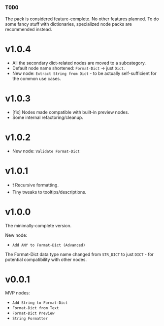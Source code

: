 ## `TODO`

The pack is considered feature-complete.
No other features planned. To do some fancy stuff with dictionaries, specialized node packs are recommended instead.

# v1.0.4

- All the secondary dict-related nodes are moved to a subcategory.
- Default node name shortened: `Format-Dict` → just `Dict`.
- New node: `Extract String from Dict` - to be actually self-sufficient for the common use cases.

# v1.0.3

- [fix] Nodes made compatible with built-in preview nodes.
- Some internal refactoring/cleanup.

# v1.0.2

- New node: `Validate Format-Dict`

# v1.0.1

- ❗ Recursive formatting.
- Tiny tweaks to tooltips/descriptions.

# v1.0.0

The minimally-complete version.

New node:
- `Add ANY to Format-Dict (Advanced)`

The Format-Dict data type name changed from `STR_DICT` to just `DICT` - for potential compatibility with other nodes.

# v0.0.1

MVP nodes:
- `Add String to Format-Dict`
- `Format-Dict from Text`
- `Format-Dict Preview`
- `String Formatter`
